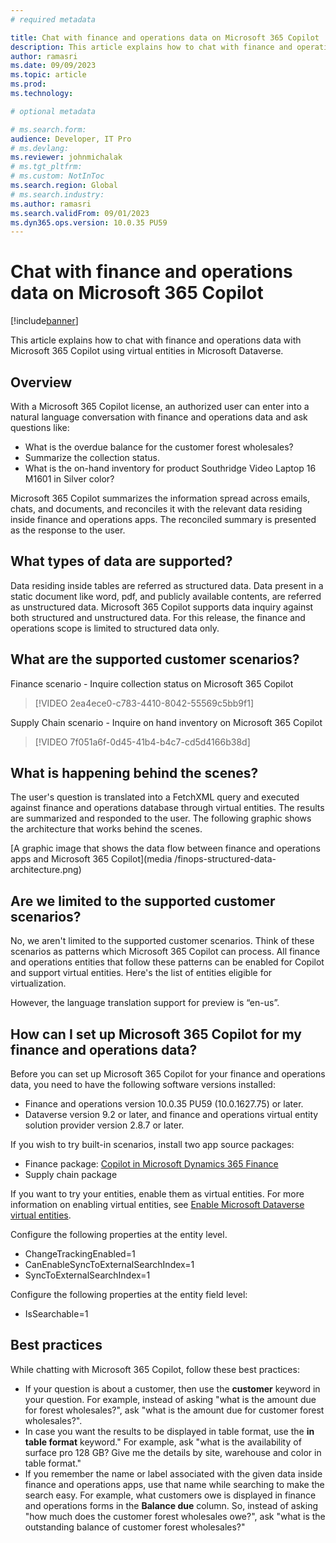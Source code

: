 ```yaml
---
# required metadata

title: Chat with finance and operations data on Microsoft 365 Copilot
description: This article explains how to chat with finance and operations data with Microsoft 365 Copilot using virtual entities in Microsoft Dataverse.
author: ramasri
ms.date: 09/09/2023
ms.topic: article
ms.prod:
ms.technology: 

# optional metadata

# ms.search.form:
audience: Developer, IT Pro
# ms.devlang: 
ms.reviewer: johnmichalak
# ms.tgt_pltfrm: 
# ms.custom: NotInToc
ms.search.region: Global
# ms.search.industry:
ms.author: ramasri
ms.search.validFrom: 09/01/2023
ms.dyn365.ops.version: 10.0.35 PU59
---
```


# Chat with finance and operations data on Microsoft 365 Copilot 

[!include[banner](../includes/banner.md)]

This article explains how to chat with finance and operations data with Microsoft 365 Copilot using virtual entities in Microsoft Dataverse.

## Overview
With a Microsoft 365 Copilot license, an authorized user can enter into a natural language conversation with finance and operations data and ask questions like:

* What is the overdue balance for the customer forest wholesales?
* Summarize the collection status.
* What is the on-hand inventory for product Southridge Video Laptop 16 M1601 in Silver color?

Microsoft 365 Copilot summarizes the information spread across emails, chats, and documents, and reconciles it with the relevant data residing inside finance and operations apps. The reconciled summary is presented as the response to the user.  

## What types of data are supported? 
Data residing inside tables are referred as structured data. Data present in a static document like word, pdf, and publicly available contents, are referred as unstructured data. Microsoft 365 Copilot supports data inquiry against both structured and unstructured data. For this release, the finance and operations scope is limited to structured data only.

## What are the supported customer scenarios?

Finance scenario - Inquire collection status on Microsoft 365 Copilot

> [!VIDEO 2ea4ece0-c783-4410-8042-55569c5bb9f1] 

Supply Chain scenario - Inquire on hand inventory on Microsoft 365 Copilot

> [!VIDEO 7f051a6f-0d45-41b4-b4c7-cd5d4166b38d] 

## What is happening behind the scenes?
The user's question is translated into a FetchXML query and executed against finance and operations database through virtual entities. The results are summarized and responded to the user. The following graphic shows the architecture that works behind the scenes.

[A graphic image that shows the data flow between finance and operations apps and Microsoft 365 Copilot](media
/finops-structured-data-architecture.png)

## Are we limited to the supported customer scenarios?
No, we aren't limited to the supported customer scenarios. Think of these scenarios as patterns which Microsoft 365 Copilot can process. All finance and operations entities that follow these patterns can be enabled for Copilot and support virtual entities.  Here's the list of entities eligible for virtualization.

However, the language translation support for preview is “en-us”. 

## How can I set up Microsoft 365 Copilot for my finance and operations data?

Before you can set up Microsoft 365 Copilot for your finance and operations data, you need to have the following software versions installed:

- Finance and operations version 10.0.35 PU59 (10.0.1627.75) or later.
- Dataverse version 9.2 or later, and finance and operations virtual entity solution provider version 2.8.7 or later. 

If you wish to try built-in scenarios, install two app source packages:
- Finance package: [Copilot in Microsoft Dynamics 365 Finance](https://appsource.microsoft.com/product/dynamics-365/mscrm.d365-financeai-preview?flightCodes=9b882e82e59c4f35a1b0a5368d42ea92&tab=DetailsAndSupport)
- Supply chain package 

If you want to try your entities, enable them as virtual entities. For more information on enabling virtual entities, see [Enable Microsoft Dataverse virtual entities](../power-platform/enable-virtual-entities.md). 

Configure the following properties at the entity level.

* ChangeTrackingEnabled=1
*	CanEnableSyncToExternalSearchIndex=1
*	SyncToExternalSearchIndex=1

Configure the following properties at the entity field level:

*	IsSearchable=1


## Best practices 
While chatting with Microsoft 365 Copilot, follow these best practices: 
*	If your question is about a customer, then use the **customer** keyword in your question. For example, instead of asking "what is the amount due for forest wholesales?", ask "what is the amount due for customer forest wholesales?". 
*	In case you want the results to be displayed in table format, use the **in table format** keyword." For example, ask "what is the availability of surface pro 128 GB? Give me the details by site, warehouse and color in table format."
*	If you remember the name or label associated with the given data inside finance and operations apps, use that name while searching to make the search easy. For example, what customers owe is displayed in finance and operations forms in the **Balance due** column. So, instead of asking "how much does the customer forest wholesales owe?", ask "what is the outstanding balance of customer forest wholesales?"


